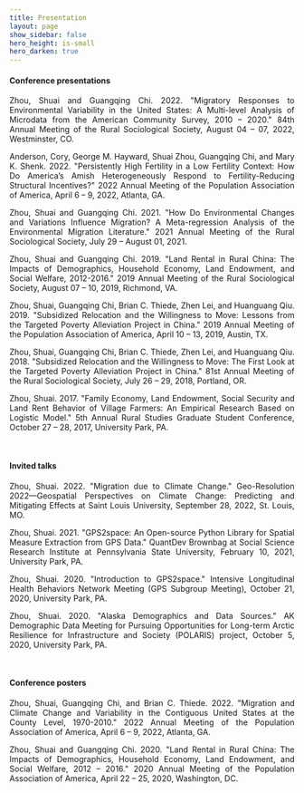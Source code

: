 ```yaml
---
title: Presentation
layout: page
show_sidebar: false
hero_height: is-small
hero_darken: true
---
```


#### Conference presentations

<p align="justify">Zhou, Shuai and Guangqing Chi. 2022. "Migratory Responses to Environmental Variability in the United States: A Multi-level Analysis of Microdata from the American Community Survey, 2010 – 2020." 84th Annual Meeting of the Rural Sociological Society, August 04 – 07, 2022, Westminster, CO. &nbsp;
	<a href="/downloads/conferences/Present_RSS2022.pdf" target="_blank" rel="noopener"><i class="far fa-file-pdf"></i></a>
</p>

<p align="justify">Anderson, Cory, George M. Hayward, Shuai Zhou, Guangqing Chi, and Mary K. Shenk. 2022. "Persistently High Fertility in a Low Fertility Context: How Do America’s Amish Heterogeneously Respond to Fertility-Reducing Structural Incentives?" 2022 Annual Meeting of the Population Association of America, April 6 – 9, 2022, Atlanta, GA. &nbsp;
	<!-- <a href="/downloads/conferences/2021GPS2space.pdf" target="_blank" rel="noopener"><i class="far fa-file-pdf"></i></a> -->
</p>

<p align="justify">Zhou, Shuai and Guangqing Chi. 2021. "How Do Environmental Changes and Variations Influence Migration? A Meta-regression Analysis of the Environmental Migration Literature." 2021 Annual Meeting of the Rural Sociological Society, July 29 – August 01, 2021. &nbsp;
	<a href="/downloads/conferences/Present_RSS2021.pdf" target="_blank" rel="noopener"><i class="far fa-file-pdf"></i></a>
</p>

<p align="justify">Zhou, Shuai and Guangqing Chi. 2019. "Land Rental in Rural China: The Impacts of Demographics, Household Economy, Land Endowment, and Social Welfare, 2012-2016." 2019 Annual Meeting of the Rural Sociological Society, August 07 – 10, 2019, Richmond, VA. &nbsp;
	<a href="/downloads/conferences/Present_RSS2019.pdf" target="_blank" rel="noopener"><i class="far fa-file-pdf"></i></a>
</p>

<p align="justify">Zhou, Shuai, Guangqing Chi, Brian C. Thiede, Zhen Lei, and Huanguang Qiu. 2019. "Subsidized Relocation and the Willingness to Move: Lessons from the Targeted Poverty Alleviation Project in China." 2019 Annual Meeting of the Population Association of America, April 10 – 13, 2019, Austin, TX. &nbsp;
	<a href="/downloads/conferences/Present_PAA2019.pdf" target="_blank" rel="noopener"><i class="far fa-file-pdf"></i></a>
</p>

<p align="justify">Zhou, Shuai, Guangqing Chi, Brian C. Thiede, Zhen Lei, and Huanguang Qiu. 2018. "Subsidized Relocation and the Willingness to Move: The First Look at the Targeted Poverty Alleviation Project in China." 81st Annual Meeting of the Rural Sociological Society, July 26 – 29, 2018, Portland, OR. &nbsp;
	<a href="/downloads/conferences/Present_RSS2018.pdf" target="_blank" rel="noopener"><i class="far fa-file-pdf"></i></a>
</p>

<p align="justify">Zhou, Shuai. 2017. "Family Economy, Land Endowment, Social Security and Land Rent Behavior of Village Farmers: An Empirical Research Based on Logistic Model." 5th Annual Rural Studies Graduate Student Conference, October 27 – 28, 2017, University Park, PA. &nbsp;
	<!-- <a href="/downloads/conferences/2021GPS2space.pdf" target="_blank" rel="noopener"><i class="far fa-file-pdf"></i></a> -->
</p>
<br>

#### Invited talks

<p align="justify">Zhou, Shuai. 2022. "Migration due to Climate Change." Geo-Resolution 2022—Geospatial Perspectives on Climate Change: Predicting and Mitigating Effects at Saint Louis University, September 28, 2022, St. Louis, MO. &nbsp;
</p>

<p align="justify">Zhou, Shuai. 2021. "GPS2space: An Open-source Python Library for Spatial Measure Extraction from GPS Data." QuantDev Brownbag at Social Science Research Institute at Pennsylvania State University, February 10, 2021, University Park, PA. &nbsp;
	<a href="/downloads/conferences/GPS2space_QuantDev.pdf" target="_blank" rel="noopener"><i class="far fa-file-pdf"></i></a>
</p>

<p align="justify">Zhou, Shuai. 2020. "Introduction to GPS2space." Intensive Longitudinal Health Behaviors Network Meeting (GPS Subgroup Meeting), October 21, 2020, University Park, PA. &nbsp;
	<a href="/downloads/conferences/GPS2space_Intro.pdf" target="_blank" rel="noopener"><i class="far fa-file-pdf"></i></a>
</p>

<p align="justify">Zhou, Shuai. 2020. "Alaska Demographics and Data Sources." AK Demographic Data Meeting for Pursuing Opportunities for Long-term Arctic Resilience for Infrastructure and Society (POLARIS) project, October 5, 2020, University Park, PA. &nbsp;
	<a href="/downloads/conferences/AK_Demographics.pdf" target="_blank" rel="noopener"><i class="far fa-file-pdf"></i></a>
</p>
<br>

#### Conference posters
<p align="justify">Zhou, Shuai, Guangqing Chi, and Brian C. Thiede. 2022. "Migration and Climate Change and Variability in the Contiguous United States at the County Level, 1970-2010." 2022 Annual Meeting of the Population Association of America, April 6 – 9, 2022, Atlanta, GA. &nbsp;
	<a href="/downloads/conferences/Poster_PAA2022.pdf" target="_blank" rel="noopener"><i class="far fa-file-pdf"></i></a>
</p>

<p align="justify">Zhou, Shuai and Guangqing Chi. 2020. "Land Rental in Rural China: The Impacts of Demographics, Household Economy, Land Endowment, and Social Welfare, 2012 – 2016." 2020 Annual Meeting of the Population Association of America, April 22 – 25, 2020, Washington, DC.
</p>
<br>

